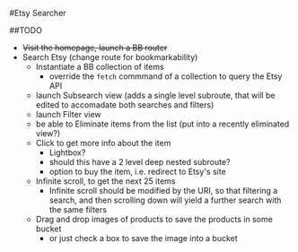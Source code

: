 #Etsy Searcher


##TODO
* ~~Visit the homepage, launch a BB router~~
* Search Etsy (change route for bookmarkability)
    * Instantiate a BB collection of items
        * override the `fetch` commmand of a collection to query the Etsy API
    * launch Subsearch view (adds a single level subroute, that will be edited to accomadate both searches and filters)
    * launch Filter view
    * be able to Eliminate items from the list (put into a recently eliminated view?)
    * Click to get more info about the item
        * Lightbox?
        * should this have a 2 level deep nested subroute?
        * option to buy the item, i.e. redirect to Etsy's site
    * Infinite scroll, to get the next 25 items
        * Infinite scroll should be modified by the URI, so that filtering a search, and then scrolling down will yield a further search with the same filters
    * Drag and drop images of products to save the products in some bucket
        * or just check a box to save the image into a bucket